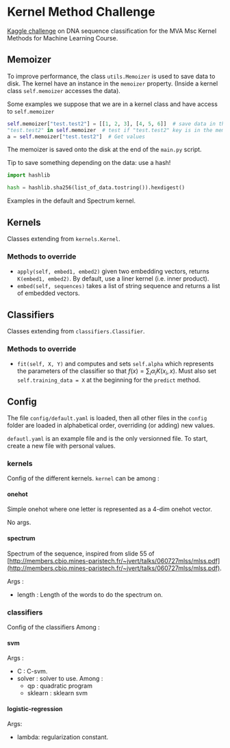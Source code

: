 # Kernel Method Challenge

[Kaggle challenge](https://www.kaggle.com/c/kernel-methods-for-machine-learning-2018-2019) on DNA sequence classification for the MVA Msc Kernel Methods for Machine Learning Course.

## Memoizer
To improve performance, the class `utils.Memoizer` is used to save data to disk. The kernel have an instance in the `memoizer`
property. (Inside a kernel class `self.memoizer` accesses the data).

Some examples we suppose that we are in a kernel class and have access to `self.memoizer`
```python
self.memoizer["test.test2"] = [[1, 2, 3], [4, 5, 6]]  # save data in the storage
"test.test2" in self.memoizer  # test if "test.test2" key is in the memoizer
a = self.memoizer["test.test2"]  # Get values
```

The memoizer is saved onto the disk at the end of the `main.py` script.

Tip to save something depending on the data: use a hash!
```python
import hashlib

hash = hashlib.sha256(list_of_data.tostring()).hexdigest()
```

Examples in the default and Spectrum kernel.

## Kernels
Classes extending from `kernels.Kernel`.

### Methods to override
- `apply(self, embed1, embed2)` given two embedding vectors, returns `K(embed1, embed2)`. By default, use a liner kernel
(i.e. inner product).
- `embed(self, sequences)` takes a list of string sequence and returns a list of embedded vectors.

## Classifiers
Classes extending from `classifiers.Classifier`.

### Methods to override
- `fit(self, X, Y)` and computes and sets `self.alpha` which represents the parameters of the classifier
so that $f(x) = \sum_i \alpha_i K(x_i, x)$. Must also set `self.training_data = X` at the beginning for the `predict` method.

## Config
The file `config/default.yaml` is loaded, then all other files in the `config` folder are loaded
in alphabetical order, overriding (or adding) new values.

`defautl.yaml` is an example file and is the only versionned file.
To start, create a new file with personal values.

### kernels
Config of the different kernels.
`kernel` can be among :

#### onehot
Simple onehot where one letter is represented as a 4-dim onehot vector.

No args.

#### spectrum
Spectrum of the sequence, inspired from slide 55 of [http://members.cbio.mines-paristech.fr/~jvert/talks/060727mlss/mlss.pdf](http://members.cbio.mines-paristech.fr/~jvert/talks/060727mlss/mlss.pdf).

Args :
- length : Length of the words to do the spectrum on.


### classifiers
Config of the classifiers
Among :

#### svm

Args :
- C : C-svm.
- solver : solver to use. Among :
    - qp : quadratic program
    - sklearn : sklearn svm 
    
#### logistic-regression

Args:
- lambda: regularization constant.
